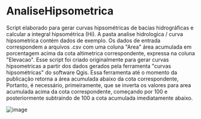 # AnaliseHipsometrica
Script elaborado para gerar curvas hipsométricas de bacias hidrográficas e calcular a integral hipsométrica (Hi).
A pasta analise hidrologica / curva hipsometrica contém dados de exemplo. Os dados de entrada correspondem a arquivos
.csv com uma coluna "Area" área acumulada em porcentagem acima da cota altimetrica correspondente, expressa na coluna "Elevacao". Esse script foi criado originalmente para gerar curvas hipsometricas a partir dos dados gerados pela ferramenta "curvas hipsométricas" do software Qgis. Essa ferramenta até o momento da publicação retorna a área acumulada abaixo da cota correspondente, Portanto, é necessário, primeiramente, que se inverta os valores para area acumulada acima da cota correspondente, começando por 100 e posteriormente subtraindo de 100 a cota acumulada imediatamente abaixo.

![image](https://github.com/user-attachments/assets/961f6e12-2d20-40b0-b8ba-42f1b49060da)
